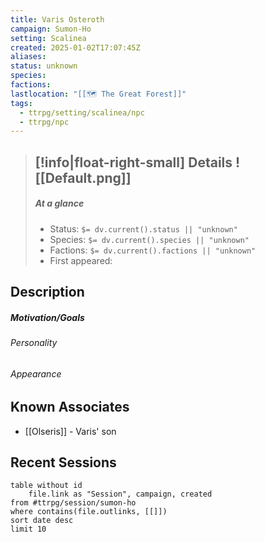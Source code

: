 ```yaml
---
title: Varis Osteroth
campaign: Sumon-Ho
setting: Scalinea
created: 2025-01-02T17:07:45Z
aliases: 
status: unknown
species: 
factions: 
lastlocation: "[[🗺️ The Great Forest]]"
tags:
  - ttrpg/setting/scalinea/npc
  - ttrpg/npc
---
```


>[!info|float-right-small] Details
> ![[Default.png]]
> ---
>
> ##### At a glance
>
> -   Status: `$= dv.current().status || "unknown"`
> -   Species: `$= dv.current().species || "unknown"`
> -   Factions: `$= dv.current().factions || "unknown"`
> -   First appeared:
>
## Description

##### Motivation/Goals

###### Personality  

###### Appearance  

## Known Associates

- [[Olseris]] - Varis' son

## Recent Sessions

```dataview
table without id
    file.link as "Session", campaign, created
from #ttrpg/session/sumon-ho
where contains(file.outlinks, [[]])
sort date desc
limit 10
```

